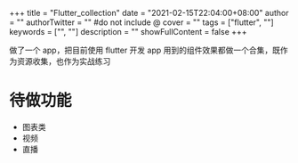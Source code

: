 +++
title = "Flutter_collection"
date = "2021-02-15T22:04:00+08:00"
author = ""
authorTwitter = "" #do not include @
cover = ""
tags = ["flutter", ""]
keywords = ["", ""]
description = ""
showFullContent = false
+++

做了一个 app，把目前使用 flutter 开发 app 用到的组件效果都做一个合集，既作为资源收集，也作为实战练习

# 待做功能

+ 图表类
+ 视频
+ 直播